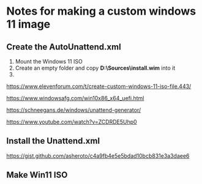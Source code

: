 # Notes for making a custom windows 11 image

## Create the AutoUnattend.xml

1. Mount the Windows 11 ISO
1. Create an empty folder and copy **D:\Sources\install.wim** into it
1. 

https://www.elevenforum.com/t/create-custom-windows-11-iso-file.443/

https://www.windowsafg.com/win10x86_x64_uefi.html

https://schneegans.de/windows/unattend-generator/

https://www.youtube.com/watch?v=ZCDRDE5Uhp0

## Install the Unattend.xml
https://gist.github.com/asheroto/c4a9fb4e5e5bdad10bcb831e3a3daee6

## Make Win11 ISO
